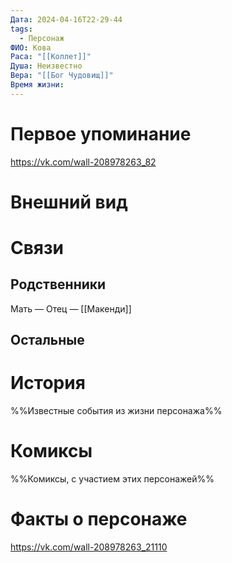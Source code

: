 ```yaml
---
Дата: 2024-04-16T22-29-44
tags:
  - Персонаж
ФИО: Кова
Раса: "[[Коллет]]"
Душа: Неизвестно
Вера: "[[Бог Чудовищ]]"
Время жизни:
---
```

# Первое упоминание
https://vk.com/wall-208978263_82
# Внешний вид

# Связи
## Родственники
Мать —
Отец — [[Макенди]]
## Остальные 

# История
%%Известные события из жизни персонажа%%
# Комиксы
%%Комиксы, с участием этих персонажей%%
# Факты о персонаже
https://vk.com/wall-208978263_21110

